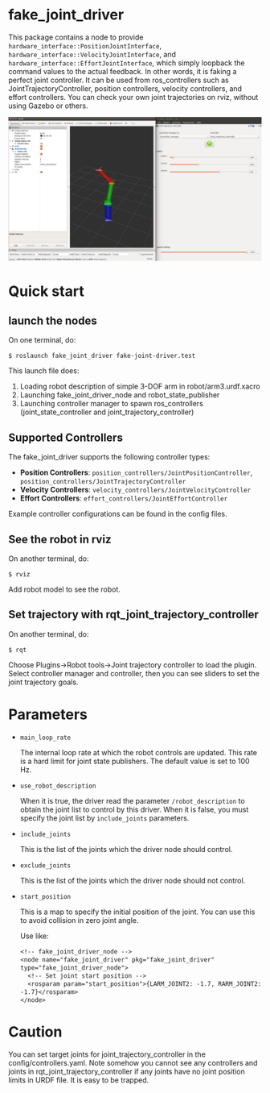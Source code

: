 # fake_joint_driver

This package contains a node to provide
`hardware_interface::PositionJointInterface`, `hardware_interface::VelocityJointInterface`,
and `hardware_interface::EffortJointInterface`, which simply loopback
the command values to the actual feedback. In other words, it
is faking a perfect joint controller. It can be used from
ros_controllers such as JointTrajectoryController, position controllers,
velocity controllers, and effort controllers. You can check your
own joint trajectories on rviz, without using Gazebo or others.

![Screenshot](doc/fake_joint_driver.png)

# Quick start

## launch the nodes

On one terminal, do:

```
$ roslaunch fake_joint_driver fake-joint-driver.test
```

This launch file does:

1. Loading robot description of simple 3-DOF arm in robot/arm3.urdf.xacro
2. Launching fake_joint_driver_node and robot_state_publisher
3. Launching controller manager to spawn ros_controllers (joint_state_controller and joint_trajectory_controller)

## Supported Controllers

The fake_joint_driver supports the following controller types:

- **Position Controllers**: `position_controllers/JointPositionController`, `position_controllers/JointTrajectoryController`
- **Velocity Controllers**: `velocity_controllers/JointVelocityController`
- **Effort Controllers**: `effort_controllers/JointEffortController`

Example controller configurations can be found in the config files.

## See the robot in rviz 

On another terminal, do:

```
$ rviz
```
Add robot model to see the robot.

## Set trajectory with rqt_joint_trajectory_controller

On another terminal, do:

```
$ rqt
```

Choose Plugins->Robot tools->Joint trajectory controller to load the
plugin.  Select controller manager and controller, then you can see
sliders to set the joint trajectory goals.

# Parameters

- `main_loop_rate`

  The internal loop rate at which the robot controls are updated.
  This rate is a hard limit for joint state publishers. The default
  value is set to 100 Hz.

- `use_robot_description`

  When it is true, the driver read the parameter `/robot_description`
  to obtain the joint list to control by this driver. When it is
  false, you must specify the joint list by `include_joints`
  parameters.

- `include_joints`

  This is the list of the joints which the driver node should control.

- `exclude_joints`

  This is the list of the joints which the driver node should not
  control.

- `start_position`

  This is a map to specify the initial position of the joint. You can
  use this to avoid collision in zero joint angle.
  
  Use like:
  
  ```
  <!-- fake_joint_driver_node -->
  <node name="fake_joint_driver" pkg="fake_joint_driver" type="fake_joint_driver_node">
    <!-- Set joint start position -->
    <rosparam param="start_position">{LARM_JOINT2: -1.7, RARM_JOINT2: -1.7}</rosparam>
  </node>
  ```

# Caution

You can set target joints for joint_trajectory_controller in the
config/controllers.yaml.  Note somehow you cannot see any controllers
and joints in rqt_joint_trajectory_controller if any joints have no
joint position limits in URDF file. It is easy to be trapped.

